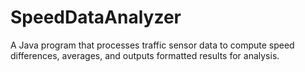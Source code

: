 # SpeedDataAnalyzer
A Java program that processes traffic sensor data to compute speed differences, averages, and outputs formatted results for analysis.
